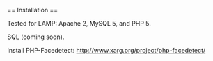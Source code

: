 == Installation ==

Tested for LAMP: Apache 2, MySQL 5, and PHP 5.

SQL (coming soon).

Install PHP-Facedetect: http://www.xarg.org/project/php-facedetect/

